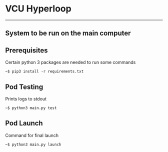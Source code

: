
# VCU Hyperloop
---------------------------------------

System to be run on the main computer
---------------------------------------

## Prerequisites
Certain python 3 packages are needed to run some commands

    ~$ pip3 install -r requirements.txt

    
## Pod Testing
Prints logs to stdout

    ~$ python3 main.py test

## Pod Launch
Command for final launch

    ~$ python3 main.py launch
    